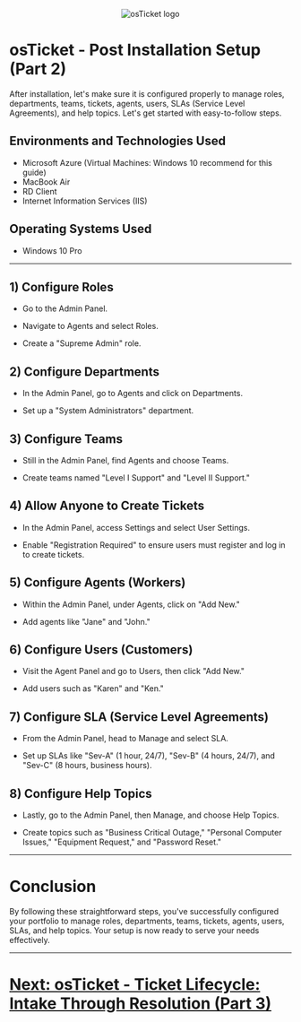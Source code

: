 <p align="center">
<img src="https://i.imgur.com/Clzj7Xs.png" alt="osTicket logo"/>
</p>

<h1>osTicket - Post Installation Setup (Part 2)</h1>
<p>After installation, let's make sure it is configured properly to manage roles, departments, teams, tickets, agents, users, SLAs (Service Level Agreements), and help topics. Let's get started with easy-to-follow steps.</p>

<h2>Environments and Technologies Used</h2>

- Microsoft Azure (Virtual Machines: Windows 10 recommend for this guide)
- MacBook Air
- RD Client
- Internet Information Services (IIS)

<h2>Operating Systems Used </h2>

- Windows 10 Pro

-----

<h2>1) Configure Roles</h2>

- Go to the Admin Panel.
  
- Navigate to Agents and select Roles.

- Create a "Supreme Admin" role.

<h2>2) Configure Departments</h2>

- In the Admin Panel, go to Agents and click on Departments.
  
- Set up a "System Administrators" department.
  
<h2>3) Configure Teams</h2>

- Still in the Admin Panel, find Agents and choose Teams.

- Create teams named "Level I Support" and "Level II Support."

<h2>4) Allow Anyone to Create Tickets</h2>

- In the Admin Panel, access Settings and select User Settings.

- Enable "Registration Required" to ensure users must register and log in to create tickets.

<h2>5) Configure Agents (Workers)</h2>

- Within the Admin Panel, under Agents, click on "Add New."

- Add agents like "Jane" and "John."

<h2>6) Configure Users (Customers)</h2>

- Visit the Agent Panel and go to Users, then click "Add New."

- Add users such as "Karen" and "Ken."

<h2>7) Configure SLA (Service Level Agreements)</h2>

- From the Admin Panel, head to Manage and select SLA.

- Set up SLAs like "Sev-A" (1 hour, 24/7), "Sev-B" (4 hours, 24/7), and "Sev-C" (8 hours, business hours).

<h2>8) Configure Help Topics</h2>

- Lastly, go to the Admin Panel, then Manage, and choose Help Topics.

- Create topics such as "Business Critical Outage," "Personal Computer Issues," "Equipment Request," and "Password Reset."

-----

<h1>Conclusion</h1>
By following these straightforward steps, you've successfully configured your portfolio to manage roles, departments, teams, tickets, agents, users, SLAs, and help topics. Your setup is now ready to serve your needs effectively.

-----

# [Next: osTicket - Ticket Lifecycle: Intake Through Resolution (Part 3)](https://github.com/anumkhanit/ticket-lifecycle)
